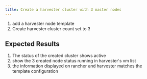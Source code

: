 ```yaml
---
title: Create a harvester cluster with 3 master nodes
---
```

1. add a harvester node template
1. Create harvester cluster count set to 3

## Expected Results
1. The status of the created cluster shows active
1. show the 3 created node status running in harvester's vm list
1. the information displayed on rancher and harvester matches the template configuration